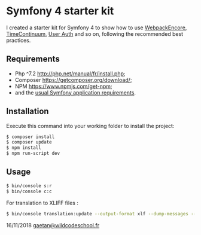 Symfony 4 starter kit
=====================

I created a starter kit for Symfony 4 to show how to use [WebpackEncore][1], [TimeContinuum][2], [User Auth][3]
and so on, following the recommended best practices.

Requirements
------------

  * Php ^7.2    http://php.net/manual/fr/install.php;
  * Composer    https://getcomposer.org/download/;
  * NPM         https://www.npmjs.com/get-npm;
  * and the [usual Symfony application requirements][4].

Installation
------------

Execute this command into your working folder to install the project:

```bash
$ composer install
$ composer update
$ npm install
$ npm run-script dev
```

Usage
-----

```bash
$ bin/console s:r
$ bin/console c:c
```

For translation to XLIFF files :
```bash
$ bin/console translation:update --output-format xlf --dump-messages --force en
```

[1]: https://symfony.com/doc/current/frontend.html
[2]: https://github.com/Innmind/TimeContinuum
[3]: https://symfony.com/doc/current/security/form_login_setup.html
[4]: https://symfony.com/doc/current/reference/requirements.html

16/11/2018 gaetan@wildcodeschool.fr